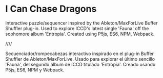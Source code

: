 # I Can Chase Dragons
Interactive puzzle/sequencer inspired by the Ableton/MaxForLive Buffer Shuffler plug-in. Used to explore ICCD's latest single 'Fauna' off the sophomore album 'Entropía'. Created using P5js, ES6, NPM, Webpack.

//// 

Secuenciador/rompecabezas interactivo inspirado en el plug-in Buffer Shuffler de Ableton/MaxForLive. Usado para explorar el último sencillo 'Fauna', del segundo álbum de ICCD titulado 'Entropía'. Creado usando P5js, ES6, NPM y Webpack.